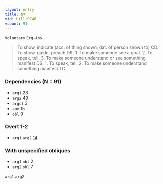 ```yaml
---
layout: entry
title: སྟོན་
vid: Hill:0746
vcount: 91
---
```

`Voluntary` `Erg-Abs`
> To show, indicate (acc\.
 of thing shown, dat\.
 of person shown to) CD\.
 To show, guide, preach DK\.
 1\.
 To make someone see a goal\.
 2\.
 To speak, tell\.
 3\.
 To make someone understand or see something manifest DS\.
 1\.
 To speak, tell\.
 2\.
 To make someone understand something manifest TC\.

### Dependencies (N = 91)
* `arg1` 23
* `arg2` 49
* `argcl` 3
* `aux` 15
* `obl` 9


### Overt 1-2
* `arg1` `arg2` [14](#arg1-arg2)


### With unspecified obliques
* `arg1` `obl` 2
* `arg2` `obl` 7

<a name='arg1-arg2'>`arg1` `arg2`</a>

